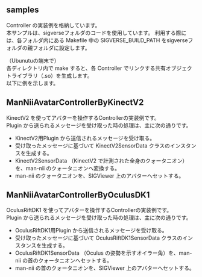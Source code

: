 samples
-----------------
Controller の実装例を格納しています。  
本サンプルは、sigverseフォルダのコードを使用しています。
利用する際には、各フォルダ内にある Makefile 中の SIGVERSE_BUILD_PATH をsigverseフォルダの親フォルダに設定します。

（Ubunutuの端末で）  
各ディレクトリ内で make すると、各 Controller でリンクする共有オブジェクトライブラリ（.so）を生成します。  
以下に例を示します。

ManNiiAvatarControllerByKinectV2
-----------------
KinectV2 を使ってアバターを操作するControllerの実装例です。  
Plugin から送られるメッセージを受け取った時の処理は、主に次の通りです。

* KinectV2用Plugin から送信されるメッセージを受け取る。
* 受け取ったメッセージに基づいて KinectV2SensorData クラスのインスタンスを生成する。
* KinectV2SensorData （KinectV2 で計測された全身のクォータニオン）を、man-nii のクォータニオンへ変換する。
* man-nii のクォータニオンを、SIGViewer 上のアバターへセットする。

ManNiiAvatarControllerByOculusDK1
-----------------
OculusRiftDK1 を使ってアバターを操作するControllerの実装例です。  
Plugin から送られるメッセージを受け取った時の処理は、主に次の通りです。

* OculusRiftDK1用Plugin から送信されるメッセージを受け取る。
* 受け取ったメッセージに基づいて OculusRiftDK1SensorData クラスのインスタンスを生成する。
* OculusRiftDK1SensorData （Oculus の姿勢を示すオイラー角）を、man-nii の首のクォータニオンへセットする。
* man-nii の首のクォータニオンを、SIGViewer 上のアバターへセットする。

